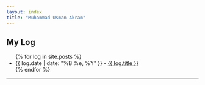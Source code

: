```yaml
---
layout: index
title: "Muhammad Usman Akram"
---
```


<div class="content" id="page">
    <div class="container">
	    <div class="blog">
	        <h2>My Log</h2>
	        <ul>
	        {% for log in site.posts %}
	            <li>
	            <span>{{ log.date | date: "%B %e, %Y" }}</span> - <a href="{{ log.url }}">{{ log.title }}</a>
	            </li>
	        {% endfor %}
	        </ul>
	    </div>
      <hr class="featurette-divider">
    </div> <!-- /container -->
</div>